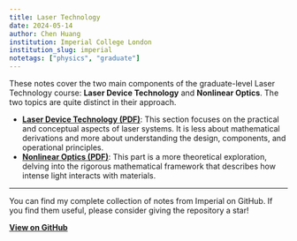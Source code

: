 ```yaml
---
title: Laser Technology
date: 2024-05-14
author: Chen Huang
institution: Imperial College London
institution_slug: imperial
notetags: ["physics", "graduate"]
---
```


These notes cover the two main components of the graduate-level Laser Technology course: **Laser Device Technology** and **Nonlinear Optics**. The two topics are quite distinct in their approach.

- [**Laser Device Technology (PDF)**](/notes/laser-technology/pdf/laser-device-technology.pdf): This section focuses on the practical and conceptual aspects of laser systems. It is less about mathematical derivations and more about understanding the design, components, and operational principles.
- [**Nonlinear Optics (PDF)**](/notes/laser-technology/pdf/nonlinear-optics.pdf): This part is a more theoretical exploration, delving into the rigorous mathematical framework that describes how intense light interacts with materials.

---

You can find my complete collection of notes from Imperial on GitHub. If you find them useful, please consider giving the repository a star!

[**View on GitHub**](https://github.com/chenx820/imperial-course-notes)
